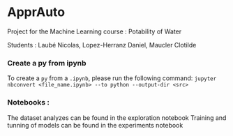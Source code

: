 # ApprAuto

Project for the Machine Learning course : Potability of Water

Students : Laubé Nicolas, Lopez-Herranz Daniel, Maucler Clotilde

### Create a py from ipynb

To create a `py` from a `.ipynb`, please run the following command:
`jupyter nbconvert <file_name.ipynb> --to python --output-dir <src>`

### Notebooks :

The dataset analyzes can be found in the exploration notebook
Training and tunning of models can be found in the experiments notebook